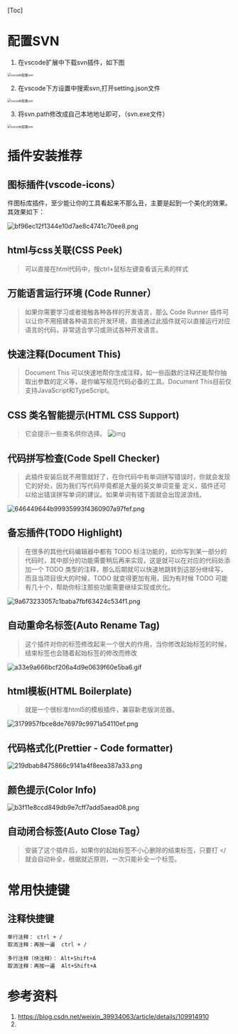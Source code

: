 [Toc]

# 配置SVN

1. 在vscode扩展中下载svn插件，如下图

<img src="images/pic_router.php" alt="vscode配置svn" style="zoom:50%;" />

2. 在vscode下方设置中搜索svn,打开setting.json文件

<img src="images/pic_router.php" alt="vscode配置svn" style="zoom:50%;" />

3. 将svn.path修改成自己本地地址即可，（svn.exe文件）

<img src="images/pic_router.php" alt="vscode配置svn" style="zoom:50%;" />

# 插件安装推荐

## 图标插件(vscode-icons）

件图标库插件，至少能让你的工具看起来不那么丑，主要是起到一个美化的效果。其效果如下：

![bf96ec12f1344e10d7ae8c4741c70ee8.png](images/bf96ec12f1344e10d7ae8c4741c70ee8.png)

## html与css关联(CSS Peek)

> 可以直接在html代码中，按ctrl+鼠标左键查看该元素的样式

## 万能语言运行环境 (Code Runner）

> 如果你需要学习或者接触各种各样的开发语言，那么 Code Runner 插件可以让你不用搭建各种语言的开发环境，直接通过此插件就可以直接运行对应语言的代码，非常适合学习或测试各种开发语言。

## 快速注释(Document This)

> Document This 可以快速地帮你生成注释，如一些函数的注释还能帮你抽取出参数的定义等，是你编写规范代码必备的工具。Document This目前仅支持JavaScript和TypeScript。

## CSS 类名智能提示(HTML CSS Support)

> 它会提示一些类名供你选择。
> ![img](images/9000054a12393daae744140138b103fd.png)

## 代码拼写检查(Code Spell Checker)

> 此插件安装后就不用管就好了，在你代码中有单词拼写错误时，你就会发现它的好处，因为我们写代码毕竟都是大量的英文单词变量 定义，插件还可以给出错误拼写单词的建议。如果单词有错下面就会出现波浪线。



![646449644b99935993f4360907a97fef.png](images/646449644b99935993f4360907a97fef.png)

## 备忘插件(TODO Highlight)

> 在很多的其他代码编辑器中都有 TODO 标注功能的，如你写到某一部分的代码时，其中部分的功能需要稍后再来实现，这是就可以在对应的代码处添加一个 TODO 类型的注释，那么后期就可以快速地跳转到这部分继续写，而且当项目很大的时候，TODO 就变得更加有用，因为有时候 TODO 可能有几十个，帮助你标注那些功能需要继续实现或优化。



![9a673233057c1baba7fbf63424c534f1.png](images/9a673233057c1baba7fbf63424c534f1.png)

## 自动重命名标签(Auto Rename Tag)

> 这个插件对你的标签修改起来一个很大的作用，当你修改起始标签的时候，结束标签也会随着起始标签的修改而修改



![a33e9a666bcf206a4d9e0639f60e5ba6.gif](images/a33e9a666bcf206a4d9e0639f60e5ba6.gif)

## html模板(HTML Boilerplate)

> 就是一个很标准html5的模板插件，兼容新老版浏览器。



![3179957fbce8de76979c9971a54110ef.png](images/3179957fbce8de76979c9971a54110ef.png)

## 代码格式化(Prettier - Code formatter)



![219dbab8475866c9141a4f8eea387a33.png](images/219dbab8475866c9141a4f8eea387a33.png)

## 颜色提示(Color Info)



![b3f11e8ccd849db9e7cff7add5aead08.png](images/b3f11e8ccd849db9e7cff7add5aead08.png)

## 自动闭合标签(Auto Close Tag）

> 安装了这个插件后，如果你的起始标签不小心删除的结束标签，只要打 </ 就会自动补全，根据就近原则，一次只能补全一个标签。

# 常用快捷键

## 注释快捷键

```
单行注释： ctrl + / 
取消注释：再按一遍  ctrl + / 

多行注释（块注释）： Alt+Shift+A 
取消注释：再按一遍  Alt+Shift+A 
```

# 参考资料

1. https://blog.csdn.net/weixin_39934063/article/details/109914910
2. 